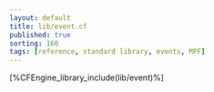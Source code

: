 ```yaml
---
layout: default
title: lib/event.cf
published: true
sorting: 160
tags: [reference, standard library, events, MPF]
---
```


[%CFEngine_library_include(lib/event)%]
